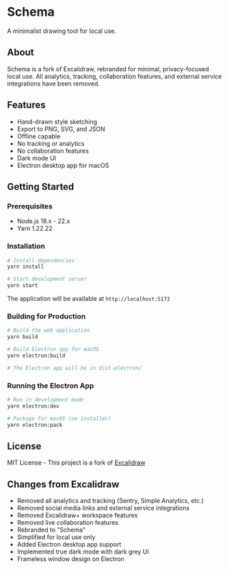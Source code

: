# Schema

A minimalist drawing tool for local use.

## About

Schema is a fork of Excalidraw, rebranded for minimal, privacy-focused local use. All analytics, tracking, collaboration features, and external service integrations have been removed.

## Features

- Hand-drawn style sketching
- Export to PNG, SVG, and JSON
- Offline capable
- No tracking or analytics
- No collaboration features
- Dark mode UI
- Electron desktop app for macOS

## Getting Started

### Prerequisites

- Node.js 18.x - 22.x
- Yarn 1.22.22

### Installation

```bash
# Install dependencies
yarn install

# Start development server
yarn start
```

The application will be available at `http://localhost:5173`

### Building for Production

```bash
# Build the web application
yarn build

# Build Electron app for macOS
yarn electron:build

# The Electron app will be in dist-electron/
```

### Running the Electron App

```bash
# Run in development mode
yarn electron:dev

# Package for macOS (no installer)
yarn electron:pack
```

## License

MIT License - This project is a fork of [Excalidraw](https://github.com/excalidraw/excalidraw)

## Changes from Excalidraw

- Removed all analytics and tracking (Sentry, Simple Analytics, etc.)
- Removed social media links and external service integrations
- Removed Excalidraw+ workspace features
- Removed live collaboration features
- Rebranded to "Schema"
- Simplified for local use only
- Added Electron desktop app support
- Implemented true dark mode with dark grey UI
- Frameless window design on Electron
